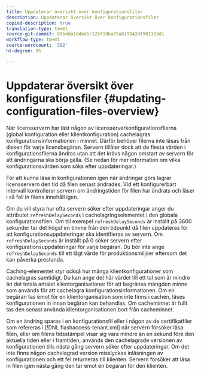 ```yaml
---
title: Uppdaterar översikt över konfigurationsfiler
description: Uppdaterar översikt över konfigurationsfiler
copied-description: true
translation-type: tm+mt
source-git-commit: 89bdda1d4bd5c126f19ba75a819942df901183d1
workflow-type: tm+mt
source-wordcount: '392'
ht-degree: 0%

---
```



# Uppdaterar översikt över konfigurationsfiler {#updating-configuration-files-overview}

När licensservern har läst någon av licensserverkonfigurationsfilerna (global konfiguration eller klientkonfiguration) cachelagras konfigurationsinformationen i minnet. Därför behöver filerna inte läsas från disken för varje licensbegäran. Servern tillåter dock att de flesta värden i konfigurationsfilerna ändras utan att det krävs någon omstart av servern för att ändringarna ska börja gälla. (Se nedan för mer information om vilka konfigurationsvärden som söks efter uppdateringar.)

För att kunna läsa in konfigurationen igen när ändringar görs lagrar licensservern den tid då filen senast ändrades. Vid ett konfigurerbart intervall kontrollerar servern om ändringstiden för filen har ändrats och läser i så fall in filens innehåll igen.

Om du vill styra hur ofta servern söker efter uppdateringar anger du attributet `refreshDelaySeconds` i cachelagringselementet i den globala konfigurationsfilen. Om till exempel `refreshDelaySeconds` är inställt på 3600 sekunder tar det högst en timme från den tidpunkt då filen uppdateras för att konfigurationsuppdateringar ska identifieras av servern. Om `refreshDelaySeconds` är inställt på 0 söker servern efter konfigurationsuppdateringar för varje begäran. Du bör inte ange `refreshDelaySeconds` till ett lågt värde för produktionsmiljöer eftersom det kan påverka prestanda.

Caching-elementet styr också hur många klientkonfigurationer som cachelagras samtidigt. Du kan ange det här värdet till ett tal som är mindre än det totala antalet klientorganisationer för att begränsa mängden minne som används för att cachelagra konfigurationsinformationen. Om en begäran tas emot för en klientorganisation som inte finns i cachen, läses konfigurationen in innan begäran kan behandlas. Om cacheminnet är fullt tas den senast använda klientorganisationen bort från cacheminnet.

Om en ändring sparas i en konfigurationsfil eller i någon av de certifikatfiler som refereras i [!DNL flashaccess-tenant.xml] när servern försöker läsa filen, eller om filens tidsstämpel visar sig vara mindre än en sekund före den aktuella tiden eller i framtiden, används den cachelagrade versionen av konfigurationen tills nästa gång servern söker efter uppdateringar. Om det inte finns någon cachelagrad version misslyckas inläsningen av konfigurationen och ett fel returneras till klienten. Servern försöker att läsa in filen igen nästa gång den tar emot en begäran för den klienten.
